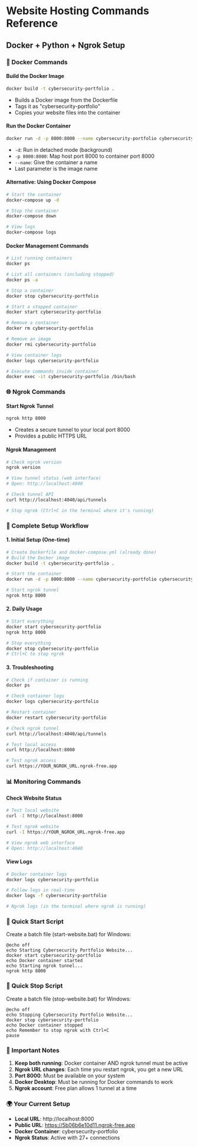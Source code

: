# Website Hosting Commands Reference
## Docker + Python + Ngrok Setup

### 🐳 Docker Commands

#### Build the Docker Image
```bash
docker build -t cybersecurity-portfolio .
```
- Builds a Docker image from the Dockerfile
- Tags it as "cybersecurity-portfolio"
- Copies your website files into the container

#### Run the Docker Container
```bash
docker run -d -p 8000:8000 --name cybersecurity-portfolio cybersecurity-portfolio
```
- `-d`: Run in detached mode (background)
- `-p 8000:8000`: Map host port 8000 to container port 8000
- `--name`: Give the container a name
- Last parameter is the image name

#### Alternative: Using Docker Compose
```bash
# Start the container
docker-compose up -d

# Stop the container
docker-compose down

# View logs
docker-compose logs
```

#### Docker Management Commands
```bash
# List running containers
docker ps

# List all containers (including stopped)
docker ps -a

# Stop a container
docker stop cybersecurity-portfolio

# Start a stopped container
docker start cybersecurity-portfolio

# Remove a container
docker rm cybersecurity-portfolio

# Remove an image
docker rmi cybersecurity-portfolio

# View container logs
docker logs cybersecurity-portfolio

# Execute commands inside container
docker exec -it cybersecurity-portfolio /bin/bash
```

### 🌐 Ngrok Commands

#### Start Ngrok Tunnel
```bash
ngrok http 8000
```
- Creates a secure tunnel to your local port 8000
- Provides a public HTTPS URL

#### Ngrok Management
```bash
# Check ngrok version
ngrok version

# View tunnel status (web interface)
# Open: http://localhost:4040

# Check tunnel API
curl http://localhost:4040/api/tunnels

# Stop ngrok (Ctrl+C in the terminal where it's running)
```

### 🔧 Complete Setup Workflow

#### 1. Initial Setup (One-time)
```bash
# Create Dockerfile and docker-compose.yml (already done)
# Build the Docker image
docker build -t cybersecurity-portfolio .

# Start the container
docker run -d -p 8000:8000 --name cybersecurity-portfolio cybersecurity-portfolio

# Start ngrok tunnel
ngrok http 8000
```

#### 2. Daily Usage
```bash
# Start everything
docker start cybersecurity-portfolio
ngrok http 8000

# Stop everything
docker stop cybersecurity-portfolio
# Ctrl+C to stop ngrok
```

#### 3. Troubleshooting
```bash
# Check if container is running
docker ps

# Check container logs
docker logs cybersecurity-portfolio

# Restart container
docker restart cybersecurity-portfolio

# Check ngrok tunnel
curl http://localhost:4040/api/tunnels

# Test local access
curl http://localhost:8000

# Test ngrok access
curl https://YOUR_NGROK_URL.ngrok-free.app
```

### 📊 Monitoring Commands

#### Check Website Status
```bash
# Test local website
curl -I http://localhost:8000

# Test ngrok website
curl -I https://YOUR_NGROK_URL.ngrok-free.app

# View ngrok web interface
# Open: http://localhost:4040
```

#### View Logs
```bash
# Docker container logs
docker logs cybersecurity-portfolio

# Follow logs in real-time
docker logs -f cybersecurity-portfolio

# Ngrok logs (in the terminal where ngrok is running)
```

### 🚀 Quick Start Script
Create a batch file (start-website.bat) for Windows:
```batch
@echo off
echo Starting Cybersecurity Portfolio Website...
docker start cybersecurity-portfolio
echo Docker container started
echo Starting ngrok tunnel...
ngrok http 8000
```

### 🛑 Quick Stop Script
Create a batch file (stop-website.bat) for Windows:
```batch
@echo off
echo Stopping Cybersecurity Portfolio Website...
docker stop cybersecurity-portfolio
echo Docker container stopped
echo Remember to stop ngrok with Ctrl+C
pause
```

### 📝 Important Notes

1. **Keep both running**: Docker container AND ngrok tunnel must be active
2. **Ngrok URL changes**: Each time you restart ngrok, you get a new URL
3. **Port 8000**: Must be available on your system
4. **Docker Desktop**: Must be running for Docker commands to work
5. **Ngrok account**: Free plan allows 1 tunnel at a time

### 🌍 Your Current Setup
- **Local URL**: http://localhost:8000
- **Public URL**: https://5b06b6e10d11.ngrok-free.app
- **Docker Container**: cybersecurity-portfolio
- **Ngrok Status**: Active with 27+ connections

